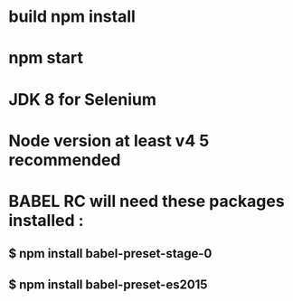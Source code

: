 # build npm install

# npm start

# JDK 8 for Selenium

# Node version at least v4 5 recommended

# BABEL RC will need these packages installed :

## $ npm install babel-preset-stage-0

## $ npm install babel-preset-es2015

